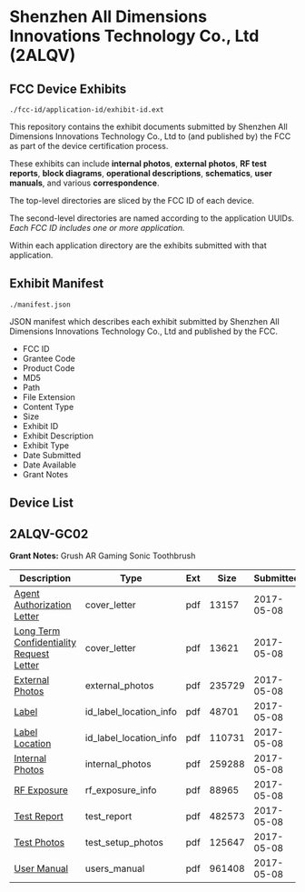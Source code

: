 # Shenzhen All Dimensions Innovations Technology Co., Ltd (2ALQV)
## FCC Device Exhibits

```
./fcc-id/application-id/exhibit-id.ext
```

This repository contains the exhibit documents submitted by Shenzhen All Dimensions Innovations Technology Co., Ltd to (and published by) the FCC as part of the device certification process.

These exhibits can include **internal photos**, **external photos**, **RF test reports**, **block diagrams**, **operational descriptions**, **schematics**, **user manuals**, and various **correspondence**.

The top-level directories are sliced by the FCC ID of each device.

The second-level directories are named according to the application UUIDs. *Each FCC ID includes one or more application.*

Within each application directory are the exhibits submitted with that application. 

## Exhibit Manifest

```
./manifest.json
```

JSON manifest which describes each exhibit submitted by Shenzhen All Dimensions Innovations Technology Co., Ltd and published by the FCC.

- FCC ID
- Grantee Code
- Product Code
- MD5
- Path
- File Extension
- Content Type
- Size
- Exhibit ID
- Exhibit Description
- Exhibit Type
- Date Submitted
- Date Available
- Grant Notes

## Device List
## 2ALQV-GC02
**Grant Notes:** Grush AR Gaming Sonic Toothbrush

| Description | Type | Ext | Size | Submitted | Available |
| ----------- | ---- | --- | ---- | --------- | --------- |
| [Agent Authorization Letter](2ALQV-GC02/70b7b4afb111ebab97c9ff8b869b309b/3382350.pdf) | cover_letter | pdf | 13157 | 2017-05-08 | 2017-05-08 |
| [Long Term Confidentiality Request Letter](2ALQV-GC02/70b7b4afb111ebab97c9ff8b869b309b/3382357.pdf) | cover_letter | pdf | 13621 | 2017-05-08 | 2017-05-08 |
| [External Photos](2ALQV-GC02/70b7b4afb111ebab97c9ff8b869b309b/3382352.pdf) | external_photos | pdf | 235729 | 2017-05-08 | 2017-05-08 |
| [Label](2ALQV-GC02/70b7b4afb111ebab97c9ff8b869b309b/3382353.pdf) | id_label_location_info | pdf | 48701 | 2017-05-08 | 2017-05-08 |
| [Label Location](2ALQV-GC02/70b7b4afb111ebab97c9ff8b869b309b/3382355.pdf) | id_label_location_info | pdf | 110731 | 2017-05-08 | 2017-05-08 |
| [Internal Photos](2ALQV-GC02/70b7b4afb111ebab97c9ff8b869b309b/3382356.pdf) | internal_photos | pdf | 259288 | 2017-05-08 | 2017-05-08 |
| [RF Exposure](2ALQV-GC02/70b7b4afb111ebab97c9ff8b869b309b/3382359.pdf) | rf_exposure_info | pdf | 88965 | 2017-05-08 | 2017-05-08 |
| [Test Report](2ALQV-GC02/70b7b4afb111ebab97c9ff8b869b309b/3382354.pdf) | test_report | pdf | 482573 | 2017-05-08 | 2017-05-08 |
| [Test Photos](2ALQV-GC02/70b7b4afb111ebab97c9ff8b869b309b/3382362.pdf) | test_setup_photos | pdf | 125647 | 2017-05-08 | 2017-05-08 |
| [User Manual](2ALQV-GC02/70b7b4afb111ebab97c9ff8b869b309b/3382363.pdf) | users_manual | pdf | 961408 | 2017-05-08 | 2017-05-08 |
